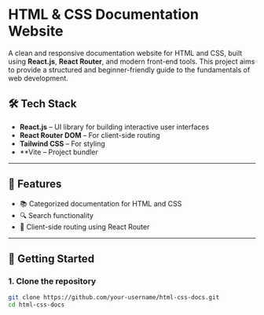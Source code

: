 # HTML & CSS Documentation Website

A clean and responsive documentation website for HTML and CSS, built using **React.js**, **React Router**, and modern front-end tools. This project aims to provide a structured and beginner-friendly guide to the fundamentals of web development.

## 🛠️ Tech Stack

- **React.js** – UI library for building interactive user interfaces
- **React Router DOM** – For client-side routing
- **Tailwind CSS** – For styling
- **Vite – Project bundler

---

## 📁 Features

- 📚 Categorized documentation for HTML and CSS
- 🔍 Search functionality
- 🧭 Client-side routing using React Router

---


## 🚀 Getting Started

### 1. Clone the repository

```bash
git clone https://github.com/your-username/html-css-docs.git
cd html-css-docs

